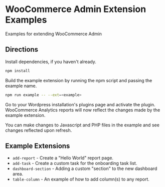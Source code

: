 # WooCommerce Admin Extension Examples

Examples for extending WooCommerce Admin

## Directions

Install dependencies, if you haven't already.

```bash
npm install
```

Build the example extension by running the npm script and passing the example name.

```bash
npm run example -- --ext=<example>
```

Go to your Wordpress installation's plugins page and activate the plugin. WooCommerce Analytics reports will now reflect the changes made by the example extension.

You can make changes to Javascript and PHP files in the example and see changes reflected upon refresh.

## Example Extensions

- `add-report` - Create a "Hello World" report page.
- `add-task` - Create a custom task for the onboarding task list.
- `dashboard-section` - Adding a custom "section" to the new dashboard area.
- `table-column` - An example of how to add column(s) to any report.
